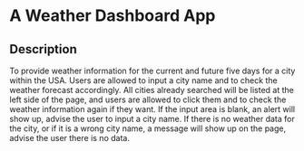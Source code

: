 # A Weather Dashboard App

## Description
  To provide weather information for the current and future five days for a city within the USA. 
  Users are allowed to input a city name and to check the weather forecast accordingly. 
  All cities already searched will be listed at the left side of the page, and users are allowed to click them and to check the weather information again if they want.
  If the input area is blank, an alert will show up, advise the user to input a city name.
  If there is no weather data for the city, or if it is a wrong city name, a message will show up on the page, advise the user there is no data.

## 